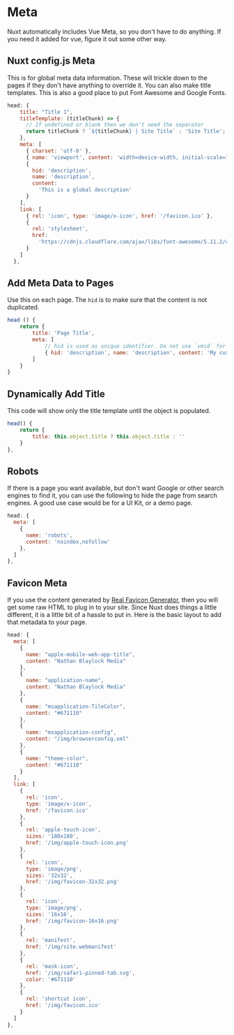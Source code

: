 # Meta

Nuxt automatically includes Vue Meta, so you don't have to do anything. If you need it added for vue, figure it out some other way.

## Nuxt config.js Meta

This is for global meta data information. These will trickle down to the pages if they don't have anything to override it. You can also make title templates. This is also a good place to put Font Awesome and Google Fonts.

``` js
head: {
    title: "Title 1",
    titleTemplate: (titleChunk) => {
      // If undefined or blank then we don't need the separator
      return titleChunk ? `${titleChunk} | Site Title` : 'Site Title';
    },
    meta: [
      { charset: 'utf-8' },
      { name: 'viewport', content: 'width=device-width, initial-scale=1' },
      {
        hid: 'description',
        name: 'description',
        content:
          'This is a global description'
      }
    ],
    link: [
      { rel: 'icon', type: 'image/x-icon', href: '/favicon.ico' },
      {
        rel: 'stylesheet',
        href:
          'https://cdnjs.cloudflare.com/ajax/libs/font-awesome/5.11.2/css/all.min.css'
      }
    ]
  },
```

## Add Meta Data to Pages

Use this on each page. The `hid` is to make sure that the content is not duplicated.

```js
head () {
    return {
        title: 'Page Title',
        meta: [
            // hid is used as unique identifier. Do not use `vmid` for it as it will not work
            { hid: 'description', name: 'description', content: 'My custom description' }
        ]
    }
}
```

## Dynamically Add Title

This code will show only the title template until the object is populated.

``` js
head() {
    return {
        title: this.object.title ? this.object.title : ''
    }
},
```

## Robots

If there is a page you want available, but don't want Google or other search engines to find it, you can use the following to hide the page from search engines. A good use case would be for a UI Kit, or a demo page.

``` js
head: {
  meta: [
    {
      name: 'robots',
      content: 'noindex,nofollow'
    },
  ]
},
```

## Favicon Meta

If you use the content generated by [Real Favicon Generator](https://realfavicongenerator.net), then you will get some raw HTML to plug in to your site. Since Nuxt does things a little different, it is a little bit of a hassle to put in. Here is the basic layout to add that metadata to your page.

``` js
head: {
  meta: [
    {
      name: "apple-mobile-web-app-title",
      content: "Nathan Blaylock Media"
    },
    {
      name: "application-name",
      content: "Nathan Blaylock Media"
    },
    {
      name: "msapplication-TileColor",
      content: "#671110"
    },
    {
      name: "msapplication-config",
      content: "/img/browserconfig.xml"
    },
    {
      name: "theme-color",
      content: "#671110"
    }
  ],
  link: [
    {
      rel: 'icon',
      type: 'image/x-icon',
      href: '/favicon.ico'
    },
    {
      rel: 'apple-touch-icon',
      sizes: '180x180',
      href: '/img/apple-touch-icon.png'
    },
    {
      rel: 'icon',
      type: 'image/png',
      sizes: '32x32',
      href: '/img/favicon-32x32.png'
    },
    {
      rel: 'icon',
      type: 'image/png',
      sizes: '16x16',
      href: '/img/favicon-16x16.png'
    },
    {
      rel: 'manifest',
      href: '/img/site.webmanifest'
    },
    {
      rel: 'mask-icon',
      href: '/img/safari-pinned-tab.svg',
      color: '#671110'
    },
    {
      rel: 'shortcut icon',
      href: '/img/favicon.ico'
    }
  ]
},
```
